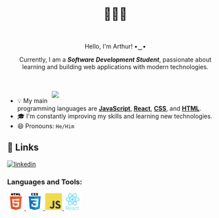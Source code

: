 <h1 align="center">👩🏻‍💻</h1>
<br>
<p align="center">Hello, I'm Arthur! •‿•</p>
<p align="center">Currently, I am a <b><i>Software Development Student</i></b>, passionate about learning and building web applications with modern technologies.</p>
<br>
<br>
<img src="https://i.imgur.com/JLRMKTS.gif" align="right" width="400px" />

- 💡 My main programming languages are [**JavaScript**](https://developer.mozilla.org/en-US/docs/Web/JavaScript), [**React**](https://reactjs.org), [**CSS**](https://developer.mozilla.org/en-US/docs/Web/CSS), and [**HTML**](https://developer.mozilla.org/en-US/docs/Web/HTML).
- 🎓 I'm constantly improving my skills and learning new technologies.
- 😄 Pronouns: `He/Him`

## 🔗 Links
[![linkedin](https://img.shields.io/badge/linkedin-0A66C2?style=for-the-badge&logo=linkedin&logoColor=white)](https://www.linkedin.com/in/arthur-alexandre-9118a1291/)

<h3>Languages and Tools:</h3>
<p>
  <a href="https://www.w3.org/html/" target="_blank" rel="noreferrer">
    <img src="https://raw.githubusercontent.com/devicons/devicon/master/icons/html5/html5-original-wordmark.svg" alt="HTML5" width="40" height="40"/>
  </a>
  <a href="https://developer.mozilla.org/en-US/docs/Web/CSS" target="_blank" rel="noreferrer">
    <img src="https://raw.githubusercontent.com/devicons/devicon/master/icons/css3/css3-original-wordmark.svg" alt="CSS3" width="40" height="40"/>
  </a>
  <a href="https://developer.mozilla.org/en-US/docs/Web/JavaScript" target="_blank" rel="noreferrer">
    <img src="https://raw.githubusercontent.com/devicons/devicon/master/icons/javascript/javascript-original.svg" alt="JavaScript" width="40" height="40"/>
  </a>
  <a href="https://reactjs.org/" target="_blank" rel="noreferrer">
    <img src="https://raw.githubusercontent.com/devicons/devicon/master/icons/react/react-original-wordmark.svg" alt="React" width="40" height="40"/>
  </a>
</p>
